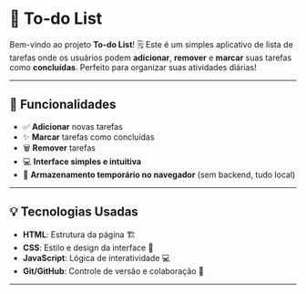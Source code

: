 # 📝 To-do List

Bem-vindo ao projeto **To-do List**! 🗒️ Este é um simples aplicativo de lista de tarefas onde os usuários podem **adicionar**, **remover** e **marcar** suas tarefas como **concluídas**. Perfeito para organizar suas atividades diárias!

---

## 🌟 Funcionalidades

- ✅ **Adicionar** novas tarefas
- ✨ **Marcar** tarefas como concluídas
- 🗑️ **Remover** tarefas
- 💻 **Interface simples e intuitiva**
- 🔄 **Armazenamento temporário no navegador** (sem backend, tudo local)

---

## 💡 Tecnologias Usadas

- **HTML**: Estrutura da página 🏗️
- **CSS**: Estilo e design da interface 🎨
- **JavaScript**: Lógica de interatividade 💻
- **Git/GitHub**: Controle de versão e colaboração 🚀

---

